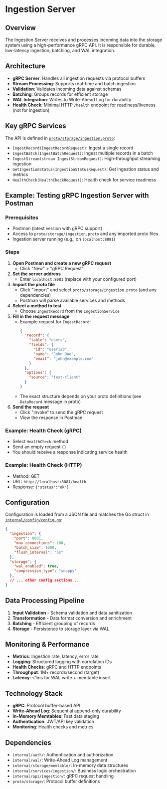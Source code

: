 # Ingestion Server

## Overview
The Ingestion Server receives and processes incoming data into the storage system using a high-performance gRPC API. It is responsible for durable, low-latency ingestion, batching, and WAL integration.

## Architecture
- **gRPC Server**: Handles all ingestion requests via protocol buffers
- **Stream Processing**: Supports real-time and batch ingestion
- **Validation**: Validates incoming data against schemas
- **Batching**: Groups records for efficient storage
- **WAL Integration**: Writes to Write-Ahead Log for durability
- **Health Check**: Minimal HTTP `/health` endpoint for readiness/liveness (not for ingestion)

## Key gRPC Services

The API is defined in [`proto/storage/ingestion.proto`](../../proto/storage/ingestion.proto):

- `IngestRecord(IngestRecordRequest)`: Ingest a single record
- `IngestBatch(IngestBatchRequest)`: Ingest multiple records in a batch
- `IngestStream(stream IngestStreamRequest)`: High-throughput streaming ingestion
- `GetIngestionStatus(IngestionStatusRequest)`: Get ingestion status and metrics
- `HealthCheck(HealthCheckRequest)`: Health check for service readiness

## Example: Testing gRPC Ingestion Server with Postman

### Prerequisites
- Postman (latest version with gRPC support)
- Access to `proto/storage/ingestion.proto` and any imported proto files
- Ingestion server running (e.g., on `localhost:8081`)

### Steps
1. **Open Postman and create a new gRPC request**
   - Click "New" > "gRPC Request"
2. **Set the server address**
   - Enter `localhost:8081` (replace with your configured port)
3. **Import the proto file**
   - Click "Import" and select `proto/storage/ingestion.proto` (and any dependencies)
   - Postman will parse available services and methods
4. **Select a method to test**
   - Choose `IngestRecord` from the `IngestionService`
5. **Fill in the request message**
   - Example request for `IngestRecord`:
     ```json
     {
       "record": {
         "table": "users",
         "fields": {
           "id": "user123",
           "name": "John Doe",
           "email": "john@example.com"
         }
       },
       "options": {
         "source": "test-client"
       }
     }
     ```
   - The exact structure depends on your proto definitions (see `DataRecord` message in proto)
6. **Send the request**
   - Click "Invoke" to send the gRPC request
   - View the response in Postman

### Example: Health Check (gRPC)
- Select `HealthCheck` method
- Send an empty request `{}`
- You should receive a response indicating service health

### Example: Health Check (HTTP)
- Method: GET
- URL: `http://localhost:8081/health`
- Response: `{"status":"ok"}`

## Configuration
Configuration is loaded from a JSON file and matches the Go struct in [`internal/config/config.go`](../../internal/config/config.go):

```json
{
  "ingestion": {
    "port": 8081,
    "max_connections": 100,
    "batch_size": 1000,
    "flush_interval": "5s"
  },
  "storage": {
    "wal_enabled": true,
    "compression_type": "snappy"
  },
  // ... other config sections ...
}
```

## Data Processing Pipeline
1. **Input Validation** - Schema validation and data sanitization
2. **Transformation** - Data format conversion and enrichment
3. **Batching** - Efficient grouping of records
4. **Storage** - Persistence to storage layer via WAL

## Monitoring & Performance
- **Metrics**: Ingestion rate, latency, error rate
- **Logging**: Structured logging with correlation IDs
- **Health Checks**: gRPC and HTTP endpoints
- **Throughput**: 1M+ records/second (target)
- **Latency**: <1ms for WAL write + memtable insert

## Technology Stack
- **gRPC**: Protocol buffer-based API
- **Write-Ahead Log**: Sequential append-only durability
- **In-Memory Memtables**: Fast data staging
- **Authentication**: JWT/API key validation
- **Monitoring**: Health checks and metrics

## Dependencies
- `internal/auth/`: Authentication and authorization
- `internal/wal/`: Write-Ahead Log management
- `internal/storage/memtable/`: In-memory data structures
- `internal/services/ingestion/`: Business logic orchestration
- `internal/api/ingestion/`: gRPC request handling
- `proto/storage/`: Protocol buffer definitions
